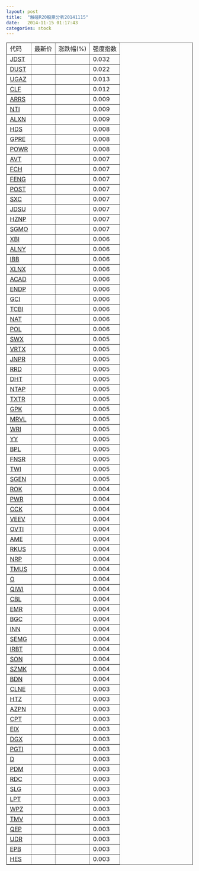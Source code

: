 ```yaml
---
layout: post
title:  "触碰R20股票分析20141115"
date:   2014-11-15 01:17:43
categories: stock
---
```

<script type="text/javascript">
var stockList = []
stockList.push('gb_jdst');
stockList.push('gb_dust');
stockList.push('gb_ugaz');
stockList.push('gb_clf');
stockList.push('gb_arrs');
stockList.push('gb_nti');
stockList.push('gb_alxn');
stockList.push('gb_hds');
stockList.push('gb_gpre');
stockList.push('gb_powr');
stockList.push('gb_avt');
stockList.push('gb_fch');
stockList.push('gb_feng');
stockList.push('gb_post');
stockList.push('gb_sxc');
stockList.push('gb_jdsu');
stockList.push('gb_hznp');
stockList.push('gb_sgmo');
stockList.push('gb_xbi');
stockList.push('gb_alny');
stockList.push('gb_ibb');
stockList.push('gb_xlnx');
stockList.push('gb_acad');
stockList.push('gb_endp');
stockList.push('gb_gci');
stockList.push('gb_tcbi');
stockList.push('gb_nat');
stockList.push('gb_pol');
stockList.push('gb_swx');
stockList.push('gb_vrtx');
stockList.push('gb_jnpr');
stockList.push('gb_rrd');
stockList.push('gb_dht');
stockList.push('gb_ntap');
stockList.push('gb_txtr');
stockList.push('gb_gpk');
stockList.push('gb_mrvl');
stockList.push('gb_wri');
stockList.push('gb_yy');
stockList.push('gb_bpl');
stockList.push('gb_fnsr');
stockList.push('gb_twi');
stockList.push('gb_sgen');
stockList.push('gb_rok');
stockList.push('gb_pwr');
stockList.push('gb_cck');
stockList.push('gb_veev');
stockList.push('gb_ovti');
stockList.push('gb_ame');
stockList.push('gb_rkus');
stockList.push('gb_nrp');
stockList.push('gb_tmus');
stockList.push('gb_o');
stockList.push('gb_qiwi');
stockList.push('gb_cbl');
stockList.push('gb_emr');
stockList.push('gb_bgc');
stockList.push('gb_inn');
stockList.push('gb_semg');
stockList.push('gb_irbt');
stockList.push('gb_son');
stockList.push('gb_szmk');
stockList.push('gb_bdn');
stockList.push('gb_clne');
stockList.push('gb_htz');
stockList.push('gb_azpn');
stockList.push('gb_cpt');
stockList.push('gb_eix');
stockList.push('gb_dgx');
stockList.push('gb_pgti');
stockList.push('gb_d');
stockList.push('gb_pdm');
stockList.push('gb_rdc');
stockList.push('gb_slg');
stockList.push('gb_lpt');
stockList.push('gb_wpz');
stockList.push('gb_tmv');
stockList.push('gb_qep');
stockList.push('gb_udr');
stockList.push('gb_epb');
stockList.push('gb_hes');
</script>

<table border="1">
 <tr>
 <td>代码</td>
  <td>最新价</td>
  <td>涨跌幅(%)</td>
 <td>强度指数</td>
</tr>
  <tr id="jdst"><td><a href="http://stock.finance.sina.com.cn/usstock/quotes/JDST.html" target="_blank">JDST</a></td><td></td><td></td><td>0.032</td></tr>
  <tr id="dust"><td><a href="http://stock.finance.sina.com.cn/usstock/quotes/DUST.html" target="_blank">DUST</a></td><td></td><td></td><td>0.022</td></tr>
  <tr id="ugaz"><td><a href="http://stock.finance.sina.com.cn/usstock/quotes/UGAZ.html" target="_blank">UGAZ</a></td><td></td><td></td><td>0.013</td></tr>
  <tr id="clf"><td><a href="http://stock.finance.sina.com.cn/usstock/quotes/CLF.html" target="_blank">CLF</a></td><td></td><td></td><td>0.012</td></tr>
  <tr id="arrs"><td><a href="http://stock.finance.sina.com.cn/usstock/quotes/ARRS.html" target="_blank">ARRS</a></td><td></td><td></td><td>0.009</td></tr>
  <tr id="nti"><td><a href="http://stock.finance.sina.com.cn/usstock/quotes/NTI.html" target="_blank">NTI</a></td><td></td><td></td><td>0.009</td></tr>
  <tr id="alxn"><td><a href="http://stock.finance.sina.com.cn/usstock/quotes/ALXN.html" target="_blank">ALXN</a></td><td></td><td></td><td>0.009</td></tr>
  <tr id="hds"><td><a href="http://stock.finance.sina.com.cn/usstock/quotes/HDS.html" target="_blank">HDS</a></td><td></td><td></td><td>0.008</td></tr>
  <tr id="gpre"><td><a href="http://stock.finance.sina.com.cn/usstock/quotes/GPRE.html" target="_blank">GPRE</a></td><td></td><td></td><td>0.008</td></tr>
  <tr id="powr"><td><a href="http://stock.finance.sina.com.cn/usstock/quotes/POWR.html" target="_blank">POWR</a></td><td></td><td></td><td>0.008</td></tr>
  <tr id="avt"><td><a href="http://stock.finance.sina.com.cn/usstock/quotes/AVT.html" target="_blank">AVT</a></td><td></td><td></td><td>0.007</td></tr>
  <tr id="fch"><td><a href="http://stock.finance.sina.com.cn/usstock/quotes/FCH.html" target="_blank">FCH</a></td><td></td><td></td><td>0.007</td></tr>
  <tr id="feng"><td><a href="http://stock.finance.sina.com.cn/usstock/quotes/FENG.html" target="_blank">FENG</a></td><td></td><td></td><td>0.007</td></tr>
  <tr id="post"><td><a href="http://stock.finance.sina.com.cn/usstock/quotes/POST.html" target="_blank">POST</a></td><td></td><td></td><td>0.007</td></tr>
  <tr id="sxc"><td><a href="http://stock.finance.sina.com.cn/usstock/quotes/SXC.html" target="_blank">SXC</a></td><td></td><td></td><td>0.007</td></tr>
  <tr id="jdsu"><td><a href="http://stock.finance.sina.com.cn/usstock/quotes/JDSU.html" target="_blank">JDSU</a></td><td></td><td></td><td>0.007</td></tr>
  <tr id="hznp"><td><a href="http://stock.finance.sina.com.cn/usstock/quotes/HZNP.html" target="_blank">HZNP</a></td><td></td><td></td><td>0.007</td></tr>
  <tr id="sgmo"><td><a href="http://stock.finance.sina.com.cn/usstock/quotes/SGMO.html" target="_blank">SGMO</a></td><td></td><td></td><td>0.007</td></tr>
  <tr id="xbi"><td><a href="http://stock.finance.sina.com.cn/usstock/quotes/XBI.html" target="_blank">XBI</a></td><td></td><td></td><td>0.006</td></tr>
  <tr id="alny"><td><a href="http://stock.finance.sina.com.cn/usstock/quotes/ALNY.html" target="_blank">ALNY</a></td><td></td><td></td><td>0.006</td></tr>
  <tr id="ibb"><td><a href="http://stock.finance.sina.com.cn/usstock/quotes/IBB.html" target="_blank">IBB</a></td><td></td><td></td><td>0.006</td></tr>
  <tr id="xlnx"><td><a href="http://stock.finance.sina.com.cn/usstock/quotes/XLNX.html" target="_blank">XLNX</a></td><td></td><td></td><td>0.006</td></tr>
  <tr id="acad"><td><a href="http://stock.finance.sina.com.cn/usstock/quotes/ACAD.html" target="_blank">ACAD</a></td><td></td><td></td><td>0.006</td></tr>
  <tr id="endp"><td><a href="http://stock.finance.sina.com.cn/usstock/quotes/ENDP.html" target="_blank">ENDP</a></td><td></td><td></td><td>0.006</td></tr>
  <tr id="gci"><td><a href="http://stock.finance.sina.com.cn/usstock/quotes/GCI.html" target="_blank">GCI</a></td><td></td><td></td><td>0.006</td></tr>
  <tr id="tcbi"><td><a href="http://stock.finance.sina.com.cn/usstock/quotes/TCBI.html" target="_blank">TCBI</a></td><td></td><td></td><td>0.006</td></tr>
  <tr id="nat"><td><a href="http://stock.finance.sina.com.cn/usstock/quotes/NAT.html" target="_blank">NAT</a></td><td></td><td></td><td>0.006</td></tr>
  <tr id="pol"><td><a href="http://stock.finance.sina.com.cn/usstock/quotes/POL.html" target="_blank">POL</a></td><td></td><td></td><td>0.006</td></tr>
  <tr id="swx"><td><a href="http://stock.finance.sina.com.cn/usstock/quotes/SWX.html" target="_blank">SWX</a></td><td></td><td></td><td>0.005</td></tr>
  <tr id="vrtx"><td><a href="http://stock.finance.sina.com.cn/usstock/quotes/VRTX.html" target="_blank">VRTX</a></td><td></td><td></td><td>0.005</td></tr>
  <tr id="jnpr"><td><a href="http://stock.finance.sina.com.cn/usstock/quotes/JNPR.html" target="_blank">JNPR</a></td><td></td><td></td><td>0.005</td></tr>
  <tr id="rrd"><td><a href="http://stock.finance.sina.com.cn/usstock/quotes/RRD.html" target="_blank">RRD</a></td><td></td><td></td><td>0.005</td></tr>
  <tr id="dht"><td><a href="http://stock.finance.sina.com.cn/usstock/quotes/DHT.html" target="_blank">DHT</a></td><td></td><td></td><td>0.005</td></tr>
  <tr id="ntap"><td><a href="http://stock.finance.sina.com.cn/usstock/quotes/NTAP.html" target="_blank">NTAP</a></td><td></td><td></td><td>0.005</td></tr>
  <tr id="txtr"><td><a href="http://stock.finance.sina.com.cn/usstock/quotes/TXTR.html" target="_blank">TXTR</a></td><td></td><td></td><td>0.005</td></tr>
  <tr id="gpk"><td><a href="http://stock.finance.sina.com.cn/usstock/quotes/GPK.html" target="_blank">GPK</a></td><td></td><td></td><td>0.005</td></tr>
  <tr id="mrvl"><td><a href="http://stock.finance.sina.com.cn/usstock/quotes/MRVL.html" target="_blank">MRVL</a></td><td></td><td></td><td>0.005</td></tr>
  <tr id="wri"><td><a href="http://stock.finance.sina.com.cn/usstock/quotes/WRI.html" target="_blank">WRI</a></td><td></td><td></td><td>0.005</td></tr>
  <tr id="yy"><td><a href="http://stock.finance.sina.com.cn/usstock/quotes/YY.html" target="_blank">YY</a></td><td></td><td></td><td>0.005</td></tr>
  <tr id="bpl"><td><a href="http://stock.finance.sina.com.cn/usstock/quotes/BPL.html" target="_blank">BPL</a></td><td></td><td></td><td>0.005</td></tr>
  <tr id="fnsr"><td><a href="http://stock.finance.sina.com.cn/usstock/quotes/FNSR.html" target="_blank">FNSR</a></td><td></td><td></td><td>0.005</td></tr>
  <tr id="twi"><td><a href="http://stock.finance.sina.com.cn/usstock/quotes/TWI.html" target="_blank">TWI</a></td><td></td><td></td><td>0.005</td></tr>
  <tr id="sgen"><td><a href="http://stock.finance.sina.com.cn/usstock/quotes/SGEN.html" target="_blank">SGEN</a></td><td></td><td></td><td>0.005</td></tr>
  <tr id="rok"><td><a href="http://stock.finance.sina.com.cn/usstock/quotes/ROK.html" target="_blank">ROK</a></td><td></td><td></td><td>0.004</td></tr>
  <tr id="pwr"><td><a href="http://stock.finance.sina.com.cn/usstock/quotes/PWR.html" target="_blank">PWR</a></td><td></td><td></td><td>0.004</td></tr>
  <tr id="cck"><td><a href="http://stock.finance.sina.com.cn/usstock/quotes/CCK.html" target="_blank">CCK</a></td><td></td><td></td><td>0.004</td></tr>
  <tr id="veev"><td><a href="http://stock.finance.sina.com.cn/usstock/quotes/VEEV.html" target="_blank">VEEV</a></td><td></td><td></td><td>0.004</td></tr>
  <tr id="ovti"><td><a href="http://stock.finance.sina.com.cn/usstock/quotes/OVTI.html" target="_blank">OVTI</a></td><td></td><td></td><td>0.004</td></tr>
  <tr id="ame"><td><a href="http://stock.finance.sina.com.cn/usstock/quotes/AME.html" target="_blank">AME</a></td><td></td><td></td><td>0.004</td></tr>
  <tr id="rkus"><td><a href="http://stock.finance.sina.com.cn/usstock/quotes/RKUS.html" target="_blank">RKUS</a></td><td></td><td></td><td>0.004</td></tr>
  <tr id="nrp"><td><a href="http://stock.finance.sina.com.cn/usstock/quotes/NRP.html" target="_blank">NRP</a></td><td></td><td></td><td>0.004</td></tr>
  <tr id="tmus"><td><a href="http://stock.finance.sina.com.cn/usstock/quotes/TMUS.html" target="_blank">TMUS</a></td><td></td><td></td><td>0.004</td></tr>
  <tr id="o"><td><a href="http://stock.finance.sina.com.cn/usstock/quotes/O.html" target="_blank">O</a></td><td></td><td></td><td>0.004</td></tr>
  <tr id="qiwi"><td><a href="http://stock.finance.sina.com.cn/usstock/quotes/QIWI.html" target="_blank">QIWI</a></td><td></td><td></td><td>0.004</td></tr>
  <tr id="cbl"><td><a href="http://stock.finance.sina.com.cn/usstock/quotes/CBL.html" target="_blank">CBL</a></td><td></td><td></td><td>0.004</td></tr>
  <tr id="emr"><td><a href="http://stock.finance.sina.com.cn/usstock/quotes/EMR.html" target="_blank">EMR</a></td><td></td><td></td><td>0.004</td></tr>
  <tr id="bgc"><td><a href="http://stock.finance.sina.com.cn/usstock/quotes/BGC.html" target="_blank">BGC</a></td><td></td><td></td><td>0.004</td></tr>
  <tr id="inn"><td><a href="http://stock.finance.sina.com.cn/usstock/quotes/INN.html" target="_blank">INN</a></td><td></td><td></td><td>0.004</td></tr>
  <tr id="semg"><td><a href="http://stock.finance.sina.com.cn/usstock/quotes/SEMG.html" target="_blank">SEMG</a></td><td></td><td></td><td>0.004</td></tr>
  <tr id="irbt"><td><a href="http://stock.finance.sina.com.cn/usstock/quotes/IRBT.html" target="_blank">IRBT</a></td><td></td><td></td><td>0.004</td></tr>
  <tr id="son"><td><a href="http://stock.finance.sina.com.cn/usstock/quotes/SON.html" target="_blank">SON</a></td><td></td><td></td><td>0.004</td></tr>
  <tr id="szmk"><td><a href="http://stock.finance.sina.com.cn/usstock/quotes/SZMK.html" target="_blank">SZMK</a></td><td></td><td></td><td>0.004</td></tr>
  <tr id="bdn"><td><a href="http://stock.finance.sina.com.cn/usstock/quotes/BDN.html" target="_blank">BDN</a></td><td></td><td></td><td>0.004</td></tr>
  <tr id="clne"><td><a href="http://stock.finance.sina.com.cn/usstock/quotes/CLNE.html" target="_blank">CLNE</a></td><td></td><td></td><td>0.003</td></tr>
  <tr id="htz"><td><a href="http://stock.finance.sina.com.cn/usstock/quotes/HTZ.html" target="_blank">HTZ</a></td><td></td><td></td><td>0.003</td></tr>
  <tr id="azpn"><td><a href="http://stock.finance.sina.com.cn/usstock/quotes/AZPN.html" target="_blank">AZPN</a></td><td></td><td></td><td>0.003</td></tr>
  <tr id="cpt"><td><a href="http://stock.finance.sina.com.cn/usstock/quotes/CPT.html" target="_blank">CPT</a></td><td></td><td></td><td>0.003</td></tr>
  <tr id="eix"><td><a href="http://stock.finance.sina.com.cn/usstock/quotes/EIX.html" target="_blank">EIX</a></td><td></td><td></td><td>0.003</td></tr>
  <tr id="dgx"><td><a href="http://stock.finance.sina.com.cn/usstock/quotes/DGX.html" target="_blank">DGX</a></td><td></td><td></td><td>0.003</td></tr>
  <tr id="pgti"><td><a href="http://stock.finance.sina.com.cn/usstock/quotes/PGTI.html" target="_blank">PGTI</a></td><td></td><td></td><td>0.003</td></tr>
  <tr id="d"><td><a href="http://stock.finance.sina.com.cn/usstock/quotes/D.html" target="_blank">D</a></td><td></td><td></td><td>0.003</td></tr>
  <tr id="pdm"><td><a href="http://stock.finance.sina.com.cn/usstock/quotes/PDM.html" target="_blank">PDM</a></td><td></td><td></td><td>0.003</td></tr>
  <tr id="rdc"><td><a href="http://stock.finance.sina.com.cn/usstock/quotes/RDC.html" target="_blank">RDC</a></td><td></td><td></td><td>0.003</td></tr>
  <tr id="slg"><td><a href="http://stock.finance.sina.com.cn/usstock/quotes/SLG.html" target="_blank">SLG</a></td><td></td><td></td><td>0.003</td></tr>
  <tr id="lpt"><td><a href="http://stock.finance.sina.com.cn/usstock/quotes/LPT.html" target="_blank">LPT</a></td><td></td><td></td><td>0.003</td></tr>
  <tr id="wpz"><td><a href="http://stock.finance.sina.com.cn/usstock/quotes/WPZ.html" target="_blank">WPZ</a></td><td></td><td></td><td>0.003</td></tr>
  <tr id="tmv"><td><a href="http://stock.finance.sina.com.cn/usstock/quotes/TMV.html" target="_blank">TMV</a></td><td></td><td></td><td>0.003</td></tr>
  <tr id="qep"><td><a href="http://stock.finance.sina.com.cn/usstock/quotes/QEP.html" target="_blank">QEP</a></td><td></td><td></td><td>0.003</td></tr>
  <tr id="udr"><td><a href="http://stock.finance.sina.com.cn/usstock/quotes/UDR.html" target="_blank">UDR</a></td><td></td><td></td><td>0.003</td></tr>
  <tr id="epb"><td><a href="http://stock.finance.sina.com.cn/usstock/quotes/EPB.html" target="_blank">EPB</a></td><td></td><td></td><td>0.003</td></tr>
  <tr id="hes"><td><a href="http://stock.finance.sina.com.cn/usstock/quotes/HES.html" target="_blank">HES</a></td><td></td><td></td><td>0.003</td></tr>
</table>
